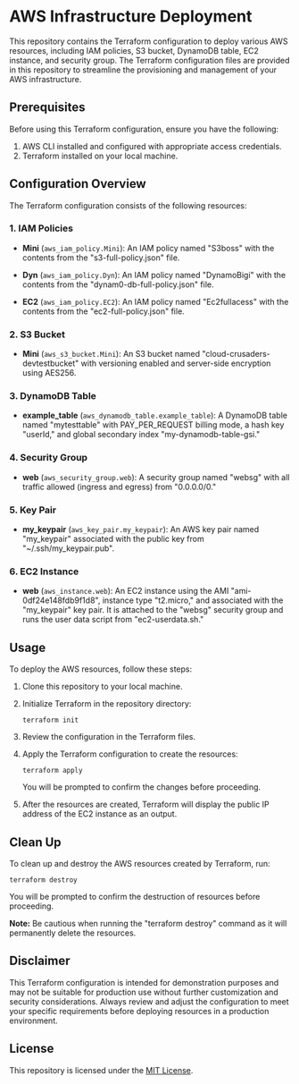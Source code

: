 # AWS Infrastructure Deployment

This repository contains the Terraform configuration to deploy various AWS resources, including IAM policies, S3 bucket, DynamoDB table, EC2 instance, and security group. The Terraform configuration files are provided in this repository to streamline the provisioning and management of your AWS infrastructure.

## Prerequisites

Before using this Terraform configuration, ensure you have the following:

1. AWS CLI installed and configured with appropriate access credentials.
2. Terraform installed on your local machine.

## Configuration Overview

The Terraform configuration consists of the following resources:

### 1. IAM Policies

- **Mini** (`aws_iam_policy.Mini`): An IAM policy named "S3boss" with the contents from the "s3-full-policy.json" file.

- **Dyn** (`aws_iam_policy.Dyn`): An IAM policy named "DynamoBigi" with the contents from the "dynam0-db-full-policy.json" file.

- **EC2** (`aws_iam_policy.EC2`): An IAM policy named "Ec2fullacess" with the contents from the "ec2-full-policy.json" file.

### 2. S3 Bucket

- **Mini** (`aws_s3_bucket.Mini`): An S3 bucket named "cloud-crusaders-devtestbucket" with versioning enabled and server-side encryption using AES256.

### 3. DynamoDB Table

- **example_table** (`aws_dynamodb_table.example_table`): A DynamoDB table named "mytesttable" with PAY_PER_REQUEST billing mode, a hash key "userId," and global secondary index "my-dynamodb-table-gsi."

### 4. Security Group

- **web** (`aws_security_group.web`): A security group named "websg" with all traffic allowed (ingress and egress) from "0.0.0.0/0."

### 5. Key Pair

- **my_keypair** (`aws_key_pair.my_keypair`): An AWS key pair named "my_keypair" associated with the public key from "~/.ssh/my_keypair.pub".

### 6. EC2 Instance

- **web** (`aws_instance.web`): An EC2 instance using the AMI "ami-0df24e148fdb9f1d8", instance type "t2.micro," and associated with the "my_keypair" key pair. It is attached to the "websg" security group and runs the user data script from "ec2-userdata.sh."

## Usage

To deploy the AWS resources, follow these steps:

1. Clone this repository to your local machine.

2. Initialize Terraform in the repository directory:

   ```
   terraform init
   ```

3. Review the configuration in the Terraform files.

4. Apply the Terraform configuration to create the resources:

   ```
   terraform apply
   ```

   You will be prompted to confirm the changes before proceeding.

5. After the resources are created, Terraform will display the public IP address of the EC2 instance as an output.

## Clean Up

To clean up and destroy the AWS resources created by Terraform, run:

```
terraform destroy
```

You will be prompted to confirm the destruction of resources before proceeding.

**Note:** Be cautious when running the "terraform destroy" command as it will permanently delete the resources.

## Disclaimer

This Terraform configuration is intended for demonstration purposes and may not be suitable for production use without further customization and security considerations. Always review and adjust the configuration to meet your specific requirements before deploying resources in a production environment.

## License

This repository is licensed under the [MIT License](LICENSE.md).